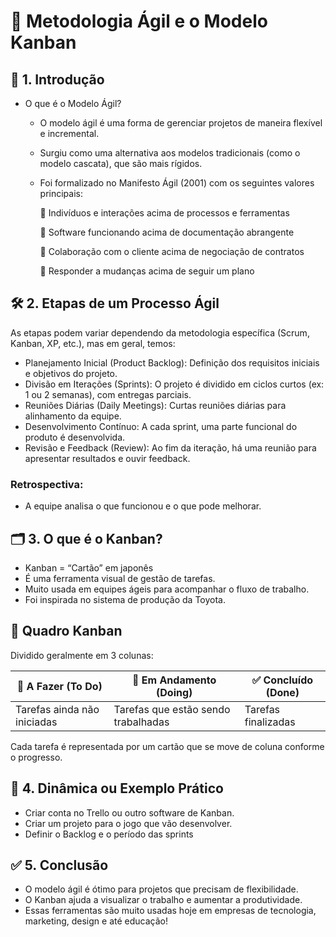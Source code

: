 # 🎯 Metodologia Ágil e o Modelo Kanban

## 🧠 1. Introdução
- O que é o Modelo Ágil?
  - O modelo ágil é uma forma de gerenciar projetos de maneira flexível e incremental.
  - Surgiu como uma alternativa aos modelos tradicionais (como o modelo cascata), que são mais rígidos.
  - Foi formalizado no Manifesto Ágil (2001) com os seguintes valores principais:
    
    🔹 Indivíduos e interações acima de processos e ferramentas
    
    🔹 Software funcionando acima de documentação abrangente
    
    🔹 Colaboração com o cliente acima de negociação de contratos

    🔹 Responder a mudanças acima de seguir um plano

## 🛠️ 2. Etapas de um Processo Ágil
As etapas podem variar dependendo da metodologia específica (Scrum, Kanban, XP, etc.), mas em geral, temos:

- Planejamento Inicial (Product Backlog): Definição dos requisitos iniciais e objetivos do projeto.
- Divisão em Iterações (Sprints): O projeto é dividido em ciclos curtos (ex: 1 ou 2 semanas), com entregas parciais.
- Reuniões Diárias (Daily Meetings): Curtas reuniões diárias para alinhamento da equipe.
- Desenvolvimento Contínuo: A cada sprint, uma parte funcional do produto é desenvolvida.
- Revisão e Feedback (Review): Ao fim da iteração, há uma reunião para apresentar resultados e ouvir feedback.

### Retrospectiva:
- A equipe analisa o que funcionou e o que pode melhorar.

## 🗂️ 3. O que é o Kanban?
- Kanban = “Cartão” em japonês
- É uma ferramenta visual de gestão de tarefas.
- Muito usada em equipes ágeis para acompanhar o fluxo de trabalho.
- Foi inspirada no sistema de produção da Toyota.

## 🧾 Quadro Kanban

Dividido geralmente em 3 colunas:

| 📄 A Fazer (To Do) | 🔨 Em Andamento (Doing) | ✅ Concluído (Done) |
| ------------- | ------------- | ------------- |
| Tarefas ainda não iniciadas | Tarefas que estão sendo trabalhadas | Tarefas finalizadas |

Cada tarefa é representada por um cartão que se move de coluna conforme o progresso.

## 👥 4. Dinâmica ou Exemplo Prático

- Criar conta no Trello ou outro software de Kanban.
- Criar um projeto para o jogo que vão desenvolver.
- Definir o Backlog e o período das sprints

## ✅ 5. Conclusão
- O modelo ágil é ótimo para projetos que precisam de flexibilidade.
- O Kanban ajuda a visualizar o trabalho e aumentar a produtividade.
- Essas ferramentas são muito usadas hoje em empresas de tecnologia, marketing, design e até educação!
